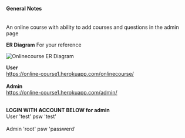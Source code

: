 
**General Notes**<br><br><br>
An online course with ability to add courses and questions in the admin page

**ER Diagram**
For your reference

![Onlinecourse ER Diagram](https://github.com/ibm-developer-skills-network/final-cloud-app-with-database/blob/master/static/media/course_images/onlinecourse_app_er.png)

**User**<br>
https://online-course1.herokuapp.com/onlinecourse/<br><br>
**Admin**<br>
https://online-course1.herokuapp.com/admin/<br><br>


**LOGIN WITH ACCOUNT BELOW for admin**<br>
User 'test' psw 'test'<br><br>
Admin 'root' psw 'passwerd'<br><br>
